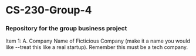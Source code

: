 # CS-230-Group-4
### Repository for the group business project
Item 1:
    A. Company Name of Ficticious Company (make it a name you would like --treat this like a real startup). Remember this must be a tech company.
